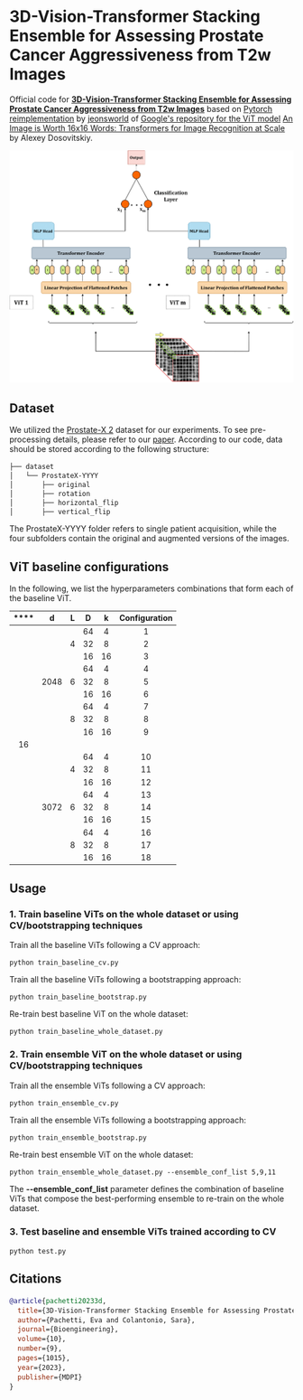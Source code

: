 # 3D-Vision-Transformer Stacking Ensemble for Assessing Prostate Cancer Aggressiveness from T2w Images

Official code for [**3D-Vision-Transformer Stacking Ensemble for Assessing Prostate Cancer Aggressiveness from T2w Images**](https://www.mdpi.com/2306-5354/10/9/1015) based on [Pytorch reimplementation](https://github.com/jeonsworld/ViT-pytorch) by [jeonsworld](https://github.com/jeonsworld) of [Google's repository for the ViT model](https://github.com/google-research/vision_transformer) [An Image is Worth 16x16 Words: Transformers for Image Recognition at Scale](https://arxiv.org/abs/2010.11929) by Alexey Dosovitskiy. 

![vit_ensemble](./img/vit_ensemble.png)

## Dataset
We utilized the [Prostate-X 2](https://www.cancerimagingarchive.net/collection/prostatex/) dataset for our experiments. To see pre-processing details, please refer to our [paper](https://www.mdpi.com/2306-5354/10/9/1015).
According to our code, data should be stored according to the following structure:
```
├── dataset
│   └── ProstateX-YYYY
│       ├── original                             
│       ├── rotation
│       ├── horizontal_flip
│       ├── vertical_flip
```
The ProstateX-YYYY folder refers to single patient acquisition, while the four subfolders contain the original and augmented versions of the images.

## ViT baseline configurations

In the following, we list the hyperparameters combinations that form each of the baseline ViT.

| **** | **d** | **L** | **D** | **k** | **Configuration** |
|:----:|:-----:|:-----:|:-----:|:-----:|:-----------------:|
|      |       |       | 64    | 4     | 1                 |
|      |       | 4     | 32    | 8     | 2                 |
|      |       |       | 16    | 16    | 3                 |
|      |       |       | 64    | 4     | 4                 |
|      | 2048  | 6     | 32    | 8     | 5                 |
|      |       |       | 16    | 16    | 6                 |
|      |       |       | 64    | 4     | 7                 |
|      |       | 8     | 32    | 8     | 8                 |
|      |       |       | 16    | 16    | 9                 |
| 16   |       |       |       |       |                   |
|      |       |       | 64    | 4     | 10                |
|      |       | 4     | 32    | 8     | 11                |
|      |       |       | 16    | 16    | 12                |
|      |       |       | 64    | 4     | 13                |
|      | 3072  | 6     | 32    | 8     | 14                |
|      |       |       | 16    | 16    | 15                |
|      |       |       | 64    | 4     | 16                |
|      |       | 8     | 32    | 8     | 17                |
|      |       |       | 16    | 16    | 18                |



## Usage

### 1. Train baseline ViTs on the whole dataset or using CV/bootstrapping techniques
Train all the baseline ViTs following a CV approach:
```
python train_baseline_cv.py
```
Train all the baseline ViTs following a bootstrapping approach:
```
python train_baseline_bootstrap.py
```
Re-train best baseline ViT on the whole dataset:
```
python train_baseline_whole_dataset.py
```


### 2. Train ensemble ViT on the whole dataset or using CV/bootstrapping techniques
Train all the ensemble ViTs following a CV approach:
```
python train_ensemble_cv.py
```
Train all the ensemble ViTs following a bootstrapping approach:
```
python train_ensemble_bootstrap.py
```
Re-train best ensemble ViT on the whole dataset:
```
python train_ensemble_whole_dataset.py --ensemble_conf_list 5,9,11
```
The **--ensemble_conf_list** parameter defines the combination of baseline ViTs that compose the best-performing ensemble to re-train on the whole dataset.

### 3. Test baseline and ensemble ViTs trained according to CV
```
python test.py
```

## Citations

```bibtex
@article{pachetti20233d,
  title={3D-Vision-Transformer Stacking Ensemble for Assessing Prostate Cancer Aggressiveness from T2w Images},
  author={Pachetti, Eva and Colantonio, Sara},
  journal={Bioengineering},
  volume={10},
  number={9},
  pages={1015},
  year={2023},
  publisher={MDPI}
}
```
